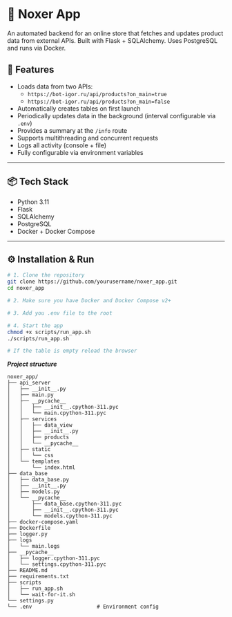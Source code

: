 # 🐍 Noxer App

An automated backend for an online store that fetches and updates product data from external APIs. Built with Flask + SQLAlchemy. Uses PostgreSQL and runs via Docker.

## 🚀 Features

- Loads data from two APIs:
  - `https://bot-igor.ru/api/products?on_main=true`
  - `https://bot-igor.ru/api/products?on_main=false`
- Automatically creates tables on first launch
- Periodically updates data in the background (interval configurable via `.env`)
- Provides a summary at the `/info` route
- Supports multithreading and concurrent requests
- Logs all activity (console + file)
- Fully configurable via environment variables

---

## 📦 Tech Stack

- Python 3.11
- Flask
- SQLAlchemy
- PostgreSQL
- Docker + Docker Compose

---

## ⚙️ Installation & Run

```bash
# 1. Clone the repository
git clone https://github.com/yourusername/noxer_app.git
cd noxer_app

# 2. Make sure you have Docker and Docker Compose v2+

# 3. Add you .env file to the root

# 4. Start the app
chmod +x scripts/run_app.sh
./scripts/run_app.sh

# If the table is empty reload the browser

```

***Project structure***

```
noxer_app/
├── api_server
│   ├── __init__.py
│   ├── main.py
│   ├── __pycache__
│   │   ├── __init__.cpython-311.pyc
│   │   └── main.cpython-311.pyc
│   ├── services
│   │   ├── data_view
│   │   ├── __init__.py
│   │   ├── products
│   │   └── __pycache__
│   ├── static
│   │   └── css
│   └── templates
│       └── index.html
├── data_base
│   ├── data_base.py
│   ├── __init__.py
│   ├── models.py
│   └── __pycache__
│       ├── data_base.cpython-311.pyc
│       ├── __init__.cpython-311.pyc
│       └── models.cpython-311.pyc
├── docker-compose.yaml
├── Dockerfile
├── logger.py
├── logs
│   └── main.logs
├── __pycache__
│   ├── logger.cpython-311.pyc
│   └── settings.cpython-311.pyc
├── README.md
├── requirements.txt
├── scripts
│   ├── run_app.sh
│   └── wait-for-it.sh
└── settings.py
└── .env                     # Environment config
```

